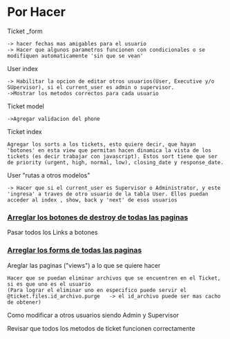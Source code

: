 # Por Hacer


Ticket _form  

    -> hacer fechas mas amigables para el usuario
    -> Hacer que algunos parametros funcionen con condicionales o se modifiquen automaticamente 'sin que se vean'

User index 

    -> Habilitar la opcion de editar otros usuarios(User, Executive y/o SUpervisor), si el current_user es admin o supervisor.
    ->Mostrar los metodos correctos para cada usuario

Ticket model

    ->Agregar validacion del phone

Ticket index

    Agregar los sorts a los tickets, esto quiere decir, que hayan 'botones' en esta view que permitan hacen dinamica la vista de los tickets (es decir trabajar con javascript). Estos sort tiene que ser de priority (urgent, high, normal, low), closing_date y response_date.

User "rutas a otros modelos"

    -> Hacer que si el current_user es Supervisor o Administrator, y este 'ingresa' a traves de otro usuario de la tabla User. Ellos puedan acceder al index , show, back y 'next' de esos usuarios


### <ins>Arreglar los botones de destroy de todas las paginas</ins>

Pasar todos los Links a botones

### <ins>Arreglar los forms de todas las paginas</ins>

Areglar las paginas ("views") a lo que se quiere hacer

    Hacer que se puedan eliminar archivos que se encuentren en el Ticket, si es que uno es el usuario
    (Para lograr el eliminar uno en especifico puede servir el @ticket.files.id_archivo.purge   -> el id_archivo puede ser mas cacho de obtener)


Como modificar a otros usuarios siendo Admin y Supervisor

Revisar que todos los metodos de ticket funcionen correctamente